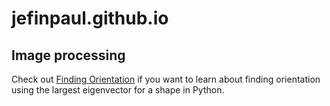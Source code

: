 # jefinpaul.github.io

## Image processing
Check out [Finding Orientation](https://jefinpaul.github.io/finding-orientation/) if you want to learn about finding orientation using the largest eigenvector for a shape in Python.
